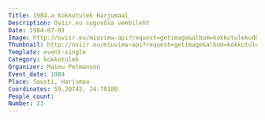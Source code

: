 ```yaml
---
Title: 1984.a kokkutulek Harjumaal
Description: Oviir.eu suguvõsa veebileht
Date: 1984-07-01
Image: http://oviir.eu/miuview-api?request=getimage&album=kokkutulekud&item=1984-21.-kokkutulek-001.jpg&size=1200&mode=longest
Thumbnail: http://oviir.eu/miuview-api?request=getimage&album=kokkutulekud&item=1984-21.-kokkutulek-001.jpg&size=600&mode=square
Template: event-single
Category: kokkutulek
Organizer: Maimu Petmanson
Event_date: 1984
Place: Sausti, Harjumaa
Coordinates: 59.30742, 24.78180
People_count:
Number: 21
---
```

